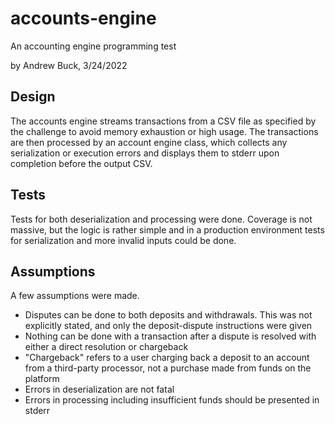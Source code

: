 # accounts-engine
An accounting engine programming test

by Andrew Buck, 3/24/2022

## Design
The accounts engine streams transactions from a CSV file as specified by the challenge to avoid memory exhaustion or high usage. The transactions are then processed by an account engine class, which collects any serialization or execution errors and displays them to stderr upon completion before the output CSV.

## Tests
Tests for both deserialization and processing were done. Coverage is not massive, but the logic is rather simple and in a production environment tests for serialization and more invalid inputs could be done.

## Assumptions
A few assumptions were made. 
- Disputes can be done to both deposits and withdrawals. This was not explicitly stated, and only the deposit-dispute instructions were given
- Nothing can be done with a transaction after a dispute is resolved with either a direct resolution or chargeback
- "Chargeback" refers to a user charging back a deposit to an account from a third-party processor, not a purchase made from funds on the platform
- Errors in deserialization are not fatal
- Errors in processing including insufficient funds should be presented in stderr
